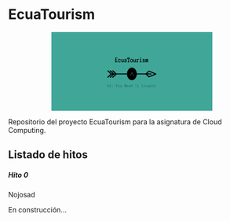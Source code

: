 # EcuaTourism

<p align='center'>
<img src="./docs/imgs/EcuaTourism_logo.png" alt="drawing" height="160" width=65% align='center'/>
</p>

Repositorio del proyecto EcuaTourism para la asignatura de Cloud Computing.

## Listado de hitos

##### Hito 0

Nojosad

En construcción...
